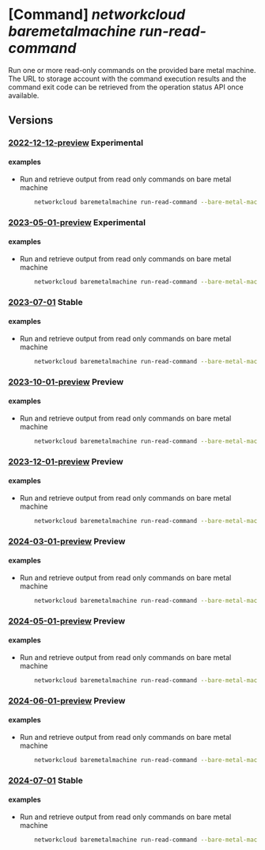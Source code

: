 # [Command] _networkcloud baremetalmachine run-read-command_

Run one or more read-only commands on the provided bare metal machine. The URL to storage account with the command execution results and the command exit code can be retrieved from the operation status API once available.

## Versions

### [2022-12-12-preview](/Resources/mgmt-plane/L3N1YnNjcmlwdGlvbnMve30vcmVzb3VyY2Vncm91cHMve30vcHJvdmlkZXJzL21pY3Jvc29mdC5uZXR3b3JrY2xvdWQvYmFyZW1ldGFsbWFjaGluZXMve30vcnVucmVhZGNvbW1hbmRz/2022-12-12-preview.xml) **Experimental**

<!-- mgmt-plane /subscriptions/{}/resourcegroups/{}/providers/microsoft.networkcloud/baremetalmachines/{}/runreadcommands 2022-12-12-preview -->

#### examples

- Run and retrieve output from read only commands on bare metal machine
    ```bash
        networkcloud baremetalmachine run-read-command --bare-metal-machine-name "bareMetalMachineName" --limit-time-seconds 60 --commands '[{"command":"kubectl get","arguments":["pods","-A"]},{"command":"ping", "arguments":["192.168.0.99","-c","3"]}]' --resource-group "resourceGroupName"
    ```

### [2023-05-01-preview](/Resources/mgmt-plane/L3N1YnNjcmlwdGlvbnMve30vcmVzb3VyY2Vncm91cHMve30vcHJvdmlkZXJzL21pY3Jvc29mdC5uZXR3b3JrY2xvdWQvYmFyZW1ldGFsbWFjaGluZXMve30vcnVucmVhZGNvbW1hbmRz/2023-05-01-preview.xml) **Experimental**

<!-- mgmt-plane /subscriptions/{}/resourcegroups/{}/providers/microsoft.networkcloud/baremetalmachines/{}/runreadcommands 2023-05-01-preview -->

#### examples

- Run and retrieve output from read only commands on bare metal machine
    ```bash
        networkcloud baremetalmachine run-read-command --bare-metal-machine-name "bareMetalMachineName" --limit-time-seconds 60 --commands '[{"command":"kubectl get","arguments":["pods","-A"]},{"command":"ping", "arguments":["192.168.0.99","-c","3"]}]' --resource-group "resourceGroupName"
    ```

### [2023-07-01](/Resources/mgmt-plane/L3N1YnNjcmlwdGlvbnMve30vcmVzb3VyY2Vncm91cHMve30vcHJvdmlkZXJzL21pY3Jvc29mdC5uZXR3b3JrY2xvdWQvYmFyZW1ldGFsbWFjaGluZXMve30vcnVucmVhZGNvbW1hbmRz/2023-07-01.xml) **Stable**

<!-- mgmt-plane /subscriptions/{}/resourcegroups/{}/providers/microsoft.networkcloud/baremetalmachines/{}/runreadcommands 2023-07-01 -->

#### examples

- Run and retrieve output from read only commands on bare metal machine
    ```bash
        networkcloud baremetalmachine run-read-command --bare-metal-machine-name "bareMetalMachineName" --limit-time-seconds 60 --commands '[{"command":"kubectl get","arguments":["pods","-A"]},{"command":"ping", "arguments":["192.168.0.99","-c","3"]}]' --resource-group "resourceGroupName"
    ```

### [2023-10-01-preview](/Resources/mgmt-plane/L3N1YnNjcmlwdGlvbnMve30vcmVzb3VyY2Vncm91cHMve30vcHJvdmlkZXJzL21pY3Jvc29mdC5uZXR3b3JrY2xvdWQvYmFyZW1ldGFsbWFjaGluZXMve30vcnVucmVhZGNvbW1hbmRz/2023-10-01-preview.xml) **Preview**

<!-- mgmt-plane /subscriptions/{}/resourcegroups/{}/providers/microsoft.networkcloud/baremetalmachines/{}/runreadcommands 2023-10-01-preview -->

#### examples

- Run and retrieve output from read only commands on bare metal machine
    ```bash
        networkcloud baremetalmachine run-read-command --bare-metal-machine-name "bareMetalMachineName" --limit-time-seconds 60 --commands '[{"command":"kubectl get","arguments":["pods","-A"]},{"command":"ping", "arguments":["192.168.0.99","-c","3"]}]' --resource-group "resourceGroupName"
    ```

### [2023-12-01-preview](/Resources/mgmt-plane/L3N1YnNjcmlwdGlvbnMve30vcmVzb3VyY2Vncm91cHMve30vcHJvdmlkZXJzL21pY3Jvc29mdC5uZXR3b3JrY2xvdWQvYmFyZW1ldGFsbWFjaGluZXMve30vcnVucmVhZGNvbW1hbmRz/2023-12-01-preview.xml) **Preview**

<!-- mgmt-plane /subscriptions/{}/resourcegroups/{}/providers/microsoft.networkcloud/baremetalmachines/{}/runreadcommands 2023-12-01-preview -->

#### examples

- Run and retrieve output from read only commands on bare metal machine
    ```bash
        networkcloud baremetalmachine run-read-command --bare-metal-machine-name "bareMetalMachineName" --limit-time-seconds 60 --commands '[{"command":"kubectl get","arguments":["pods","-A"]},{"command":"ping", "arguments":["192.168.0.99","-c","3"]}]' --resource-group "resourceGroupName"
    ```

### [2024-03-01-preview](/Resources/mgmt-plane/L3N1YnNjcmlwdGlvbnMve30vcmVzb3VyY2Vncm91cHMve30vcHJvdmlkZXJzL21pY3Jvc29mdC5uZXR3b3JrY2xvdWQvYmFyZW1ldGFsbWFjaGluZXMve30vcnVucmVhZGNvbW1hbmRz/2024-03-01-preview.xml) **Preview**

<!-- mgmt-plane /subscriptions/{}/resourcegroups/{}/providers/microsoft.networkcloud/baremetalmachines/{}/runreadcommands 2024-03-01-preview -->

#### examples

- Run and retrieve output from read only commands on bare metal machine
    ```bash
        networkcloud baremetalmachine run-read-command --bare-metal-machine-name "bareMetalMachineName" --limit-time-seconds 60 --commands '[{"command":"kubectl get","arguments":["pods","-A"]},{"command":"ping", "arguments":["192.168.0.99","-c","3"]}]' --resource-group "resourceGroupName"
    ```

### [2024-05-01-preview](/Resources/mgmt-plane/L3N1YnNjcmlwdGlvbnMve30vcmVzb3VyY2Vncm91cHMve30vcHJvdmlkZXJzL21pY3Jvc29mdC5uZXR3b3JrY2xvdWQvYmFyZW1ldGFsbWFjaGluZXMve30vcnVucmVhZGNvbW1hbmRz/2024-05-01-preview.xml) **Preview**

<!-- mgmt-plane /subscriptions/{}/resourcegroups/{}/providers/microsoft.networkcloud/baremetalmachines/{}/runreadcommands 2024-05-01-preview -->

#### examples

- Run and retrieve output from read only commands on bare metal machine
    ```bash
        networkcloud baremetalmachine run-read-command --bare-metal-machine-name "bareMetalMachineName" --limit-time-seconds 60 --commands '[{"command":"kubectl get","arguments":["pods","-A"]},{"command":"ping", "arguments":["192.168.0.99","-c","3"]}]' --resource-group "resourceGroupName"
    ```

### [2024-06-01-preview](/Resources/mgmt-plane/L3N1YnNjcmlwdGlvbnMve30vcmVzb3VyY2Vncm91cHMve30vcHJvdmlkZXJzL21pY3Jvc29mdC5uZXR3b3JrY2xvdWQvYmFyZW1ldGFsbWFjaGluZXMve30vcnVucmVhZGNvbW1hbmRz/2024-06-01-preview.xml) **Preview**

<!-- mgmt-plane /subscriptions/{}/resourcegroups/{}/providers/microsoft.networkcloud/baremetalmachines/{}/runreadcommands 2024-06-01-preview -->

#### examples

- Run and retrieve output from read only commands on bare metal machine
    ```bash
        networkcloud baremetalmachine run-read-command --bare-metal-machine-name "bareMetalMachineName" --limit-time-seconds 60 --commands '[{"command":"kubectl get","arguments":["pods","-A"]},{"command":"ping", "arguments":["192.168.0.99","-c","3"]}]' --resource-group "resourceGroupName"
    ```

### [2024-07-01](/Resources/mgmt-plane/L3N1YnNjcmlwdGlvbnMve30vcmVzb3VyY2Vncm91cHMve30vcHJvdmlkZXJzL21pY3Jvc29mdC5uZXR3b3JrY2xvdWQvYmFyZW1ldGFsbWFjaGluZXMve30vcnVucmVhZGNvbW1hbmRz/2024-07-01.xml) **Stable**

<!-- mgmt-plane /subscriptions/{}/resourcegroups/{}/providers/microsoft.networkcloud/baremetalmachines/{}/runreadcommands 2024-07-01 -->

#### examples

- Run and retrieve output from read only commands on bare metal machine
    ```bash
        networkcloud baremetalmachine run-read-command --bare-metal-machine-name "bareMetalMachineName" --limit-time-seconds 60 --commands '[{"command":"kubectl get","arguments":["pods","-A"]},{"command":"ping", "arguments":["192.168.0.99","-c","3"]}]' --resource-group "resourceGroupName"
    ```
